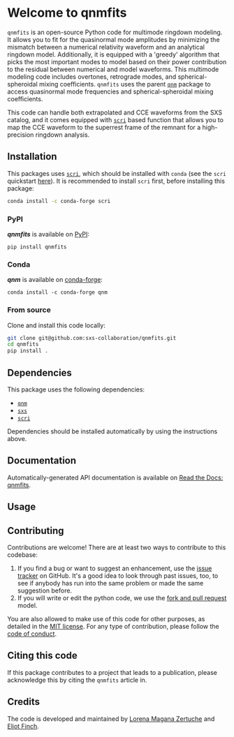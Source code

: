 # Welcome to qnmfits

`qnmfits` is an open-source Python code for multimode ringdown modeling. It 
allows you to fit for the quasinormal mode amplitudes by minimizing the 
mismatch between a numerical relativity waveform and an analytical ringdown 
model. Additionally, it is equipped with a 'greedy' algorithm that picks the 
most important modes to model based on their power contribution to the residual 
between numerical and model waveforms. This multimode modeling code includes
overtones, retrograde modes, and spherical-spheroidal mixing coefficients. 
`qnmfits` uses the parent [`qnm`](https://github.com/duetosymmetry/qnm) package to 
access quasinormal mode frequencies and spherical-spheroidal mixing
coefficients.

This code can handle both extrapolated and CCE waveforms from the SXS catalog,
and it comes equipped with [`scri`](https://github.com/moble/scri/) based
function that allows you to map the CCE waveform to the superrest frame of the
remnant for a high-precision ringdown analysis.

## Installation
This packages uses [`scri`](https://github.com/moble/scri), which should be installed with `conda` (see the `scri` quickstart [here](https://github.com/moble/scri#quick-start)). It is recommended to install `scri` first, before installing this package:

```bash
conda install -c conda-forge scri
```

### PyPI
_**qnmfits**_ is available on [PyPI](https://pypi.org/project/qnmfits/):

```shell
pip install qnmfits
```

### Conda
_**qnm**_ is available on [conda-forge](https://anaconda.org/conda-forge/qnm):

```shell
conda install -c conda-forge qnm
```

### From source
Clone and install this code locally:

```bash
git clone git@github.com:sxs-collaboration/qnmfits.git
cd qnmfits
pip install .
```

## Dependencies
This package uses the following dependencies:

* [`qnm`](https://github.com/duetosymmetry/qnm)
* [`sxs`](https://github.com/sxs-collaboration/sxs)
* [`scri`](https://github.com/moble/scri)

Dependencies should be installed automatically by using the instructions above.

## Documentation
Automatically-generated API documentation is available on [Read the Docs: qnmfits](https://qnmfits.readthedocs.io/).

## Usage


## Contributing
Contributions are welcome! There are at least two ways to contribute to this codebase:

1. If you find a bug or want to suggest an enhancement, use the [issue tracker](https://github.com/sxs-collaboration/qnmfits/issues) on GitHub. It's a good idea to look through past issues, too, to see if anybody has run into the same problem or made the same suggestion before.
2. If you will write or edit the python code, we use the [fork and pull request](https://help.github.com/articles/creating-a-pull-request-from-a-fork/) model.

You are also allowed to make use of this code for other purposes, as detailed in the [MIT license](LICENSE). For any type of contribution, please follow the [code of conduct](CODE_OF_CONDUCT.md).


## Citing this code
If this package contributes to a project that leads to a publication,
please acknowledge this by citing the `qnmfits` article in.

## Credits
The code is developed and maintained by [Lorena Magana Zertuche](https://github.com/lmagana3) and [Eliot Finch](https://github.com/eliotfinch).
